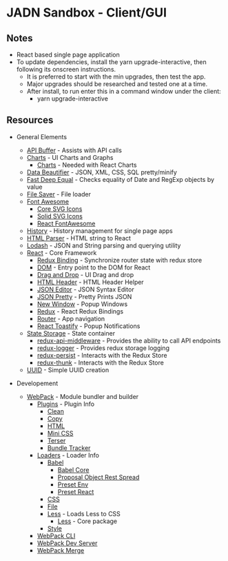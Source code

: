# JADN Sandbox - Client/GUI

## Notes

- React based single page application
- To update dependencies, install the yarn upgrade-interactive, then following its onscreen instructions.  
  - It is preferred to start with the min upgrades, then test the app.  
  - Major upgrades should be researched and tested one at a time.
  - After install, to run enter this in a command window under the client:
    - yarn upgrade-interactive

## Resources

- General Elements
  - [API Buffer](https://www.npmjs.com/package/buffer) - Assists with API calls
  - [Charts](https://www.npmjs.com/package/react-chartjs-2) - UI Charts and Graphs
    - [Charts](https://www.npmjs.com/package/chart.js) - Needed with React Charts
  - [Data Beautifier](https://www.npmjs.com/package/vkbeautify) - JSON, XML, CSS, SQL pretty/minify
  - [Fast Deep Equal](https://www.npmjs.com/package/fast-deep-equal) - Checks equality of Date and RegExp objects by value
  - [File Saver](https://www.npmjs.com/package/file-saver) - File loader  
  - [Font Awesome](https://fontawesome.com/)
    - [Core SVG Icons](https://www.npmjs.com/package/@fortawesome/fontawesome-svg-core)
    - [Solid SVG Icons](https://www.npmjs.com/package/@fortawesome/free-solid-svg-icons)
    - [React FontAwesome](https://www.npmjs.com/package/@fortawesome/react-fontawesome)  
  - [History](https://www.npmjs.com/package/history) - History management for single page apps
  - [HTML Parser](https://www.npmjs.com/package/html-react-parser) - HTML string to React
  - [Lodash](https://www.npmjs.com/package/lodash) - JSON and String parsing and querying utility
  - [React](https://reactjs.org/) - Core Framework
    - [Redux Binding](https://www.npmjs.com/package/connected-react-router) - Synchronize router state with redux store
    - [DOM](https://www.npmjs.com/package/react-dom) - Entry point to the DOM for React
    - [Drag and Drop](https://www.npmjs.com/package/react-dnd) - UI Drag and drop
    - [HTML Header](https://www.npmjs.com/package/react-helmet-async) - HTML Header Helper
    - [JSON Editor](https://www.npmjs.com/package/react-json-editor-ajrm) - JSON Syntax Editor
    - [JSON Pretty](https://www.npmjs.com/package/react-json-pretty) - Pretty Prints JSON
    - [New Window](https://www.npmjs.com/package/react-popout) - Popup Windows
    - [Redux](https://www.npmjs.com/package/react-redux) - React Redux Bindings
    - [Router](https://www.npmjs.com/package/react-router-dom) - App navigation
    - [React Toastify](https://www.npmjs.com/package/react-toastify) - Popup Notifications
  - [State Storage](https://redux.js.org/) - State container
    - [redux-api-middleware](https://www.npmjs.com/package/redux-api-middleware) - Provides the ability to call API endpoints
    - [redux-logger](https://www.npmjs.com/package/redux-logger) - Provides redux storage logging
    - [redux-persist](https://www.npmjs.com/package/redux-persist) - Interacts with the Redux Store
    - [redux-thunk](https://www.npmjs.com/package/redux-thunk) - Interacts with the Redux Store
  - [UUID](https://www.npmjs.com/package/uuid) - Simple UUID creation

- Developement
  - [WebPack](https://www.npmjs.com/package/webpack) - Module bundler and builder
    - [Plugins](https://webpack.js.org/plugins) - Plugin Info
      - [Clean](https://www.npmjs.com/package/clean-webpack-plugin)
      - [Copy](https://www.npmjs.com/package/copy-webpack-plugin)
      - [HTML](https://www.npmjs.com/package/html-webpack-plugin)
      - [Mini CSS](https://www.npmjs.com/package/mini-css-extract-plugin)
      - [Terser](https://www.npmjs.com/package/terser-webpack-plugin)
      - [Bundle Tracker](https://www.npmjs.com/package/webpack-bundle-tracker)
    - [Loaders](https://webpack.js.org/loaders) - Loader Info
      - [Babel](https://www.npmjs.com/package/babel-loader)
        - [Babel Core](https://www.npmjs.com/package/@babel/core)
        - [Proposal Object Rest Spread](https://www.npmjs.com/package/@babel/plugin-proposal-object-rest-spread)
        - [Preset Env](https://www.npmjs.com/package/@babel/preset-env)
        - [Preset React](https://www.npmjs.com/package/@babel/preset-react)
      - [CSS](https://www.npmjs.com/package/css-loader)
      - [File](https://www.npmjs.com/package/file-loader)
      - [Less](https://www.npmjs.com/package/less-loader) - Loads Less to CSS
        - [Less](https://www.npmjs.com/package/less) - Core package
      - [Style](https://www.npmjs.com/package/style-loader)
    - [WebPack CLI](https://www.npmjs.com/package/webpack-cli)
    - [WebPack Dev Server](https://www.npmjs.com/package/webpack-dev-server)
    - [WebPack Merge](https://www.npmjs.com/package/webpack-merge)
